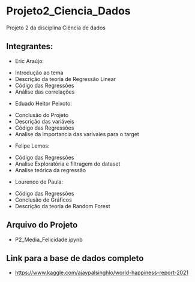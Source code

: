 # Projeto2_Ciencia_Dados
Projeto 2 da disciplina Ciência de dados

## Integrantes: 

* Eric Araújo:
- Introdução ao tema
- Descrição da teoria de Regressão Linear
- Código das Regressões
- Análise das correlações

* Eduado Heitor Peixoto:
- Conclusão do Projeto
- Descrição das variáveis
- Código das Regressões
- Analise da importancia das varivaies para o target

*  Felipe Lemos:
- Código das Regressões
- Analise Exploratória e filtragem do dataset
- Analise teórica da regressão

* Lourenco de Paula: 
- Código das Regressões
- Conclusão de Gráficos
- Descrição da teoria de Random Forest


## Arquivo do Projeto
- P2_Media_Felicidade.ipynb



## Link para a base de dados completo
- https://www.kaggle.com/ajaypalsinghlo/world-happiness-report-2021

